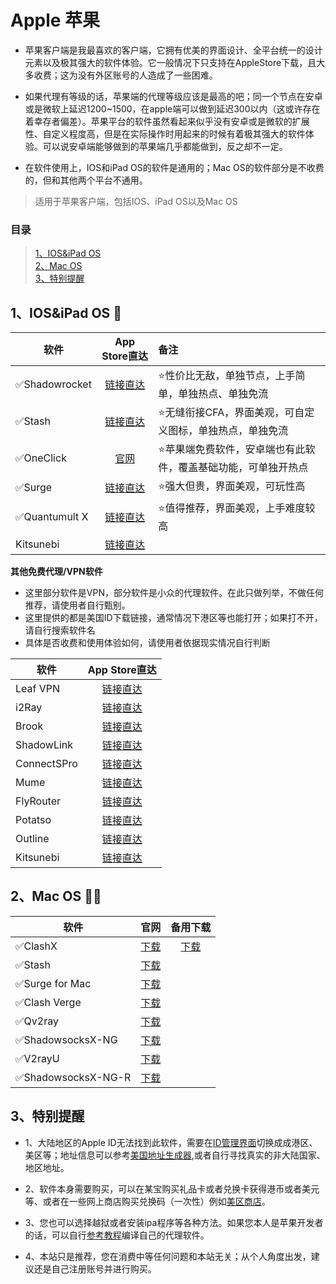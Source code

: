 # **Apple 苹果**

- 苹果客户端是我最喜欢的客户端，它拥有优美的界面设计、全平台统一的设计元素以及极其强大的软件体验。它一般情况下只支持在AppleStore下载，且大多收费；这为没有外区账号的人造成了一些困难。

- 如果代理有等级的话，苹果端的代理等级应该是最高的吧；同一个节点在安卓或是微软上延迟1200~1500，在apple端可以做到延迟300以内（这或许存在着幸存者偏差）。苹果平台的软件虽然看起来似乎没有安卓或是微软的扩展性、自定义程度高，但是在实际操作时用起来的时候有着极其强大的软件体验。可以说安卓端能够做到的苹果端几乎都能做到，反之却不一定。

- 在软件使用上，IOS和iPad OS的软件是通用的；Mac OS的软件部分是不收费的，但和其他两个平台不通用。

> 适用于苹果客户端，包括IOS、iPad OS以及Mac OS

### 目录

> [1、IOS&iPad OS](#1iosipad-os-)<br>
> [2、Mac OS](#2mac-os-)<br>
> [3、特别提醒](#3%E7%89%B9%E5%88%AB%E6%8F%90%E9%86%92)

## **1、IOS&iPad OS** 📱

| 软件 | App Store直达 | 备注
| --- | :---: | :--- 
|✅Shadowrocket|[链接直达](https://apps.apple.com/us/app/shadowrocket/id932747118?l=zh)|⭐性价比无敌，单独节点，上手简单，单独热点、单独免流
|✅Stash|[链接直达](https://apps.apple.com/us/app/stash/id1596063349?l=zh)|⭐无缝衔接CFA，界面美观，可自定义图标，单独热点，单独免流
|✅OneClick|[官网](https://oneclick.earth/#/)|⭐️苹果端免费软件，安卓端也有此软件，覆盖基础功能，可单独开热点
|✅Surge|[链接直达](https://apps.apple.com/us/app/surge-5/id1442620678?l=zh)|⭐强大但贵，界面美观，可玩性高
|✅Quantumult X|[链接直达](https://apps.apple.com/us/app/quantumult-x/id1443988620?l=zh)|⭐值得推荐，界面美观，上手难度较高
|Kitsunebi|[链接直达](https://apps.apple.com/us/app/kitsunebi-proxy-utility/id1446584073)|

**其他免费代理/VPN软件**
- 这里部分软件是VPN，部分软件是小众的代理软件。在此只做列举，不做任何推荐，请使用者自行甄别。
- 这里提供的都是美国ID下载链接，通常情况下港区等也能打开；如果打不开，请自行搜索软件名
- 具体是否收费和使用体验如何，请使用者依据现实情况自行判断

| 软件 | App Store直达 
| --- | :---: |
|Leaf VPN|[链接直达](https://apps.apple.com/us/app/leaf-vpn/id1534109007)
|i2Ray|[链接直达](https://apps.apple.com/us/app/i2ray/id1445270056)
|Brook|[链接直达](https://apps.apple.com/us/app/brook-not-just-proxy/id1216002642)
|ShadowLink|[链接直达](https://apps.apple.com/us/app/shadowlink-shadowsocks-proxy/id1439686518)
|ConnectSPro|[链接直达](https://apps.apple.com/us/app/connectspro/id1442910378)
|Mume|[链接直达](https://apps.apple.com/us/app/mume-vpn/id1144787928)
|FlyRouter|[链接直达](https://apps.apple.com/us/app/flyrouter/id1354248771) 
|Potatso|[链接直达](https://apps.apple.com/us/app/potatso/id1239860606)
|Outline|[链接直达](https://apps.apple.com/us/app/outline-app/id1356177741)
|Kitsunebi|[链接直达](https://apps.apple.com/us/app/outline-app/id1356177741)

## **2、Mac OS** 👩‍💻

| 软件 |官网|备用下载
| --- | :----: | :---: 
|✅ClashX|[下载](https://github.com/yichengchen/clashX/releases)|[下载](https://d2.netfiles.pw/v2/macos/ClashX-Pro-v1.70.0.2.dmg)
|✅Stash|[下载](https://stash.ws)|
|✅Surge for Mac|[下载](https://nssurge.com)|
|✅Clash Verge|[下载](https://github.com/zzzgydi/clash-verge/releases)|
|✅Qv2ray|[下载](https://github.com/Qv2ray/Qv2ray/releases)|
|✅ShadowsocksX-NG|[下载](https://github.com/shadowsocks/ShadowsocksX-NG/releases)|
|✅V2rayU|[下载](https://github.com/yanue/V2rayU/releases)|
|✅ShadowsocksX-NG-R|[下载](https://github.com/qinyuhang/ShadowsocksX-NG-R/releases)| 

## **3、特别提醒**
- 1、大陆地区的Apple ID无法找到此软件，需要在[ID管理界面](https://appleid.apple.com/#!&page=signin)切换成成港区、美区等；地址信息可以参考[美国地址生成器](https://mp.weixin.qq.com/s/vLXUSlLgiddAmNbcQk0tAg),或者自行寻找真实的非大陆国家、地区地址。
  
- 2、软件本身需要购买，可以在某宝购买礼品卡或者兑换卡获得港币或者美元等、或者在一些网上商店购买兑换码（一次性）例如[美区商店](https://ioskaka.com)。

- 3、您也可以选择越狱或者安装ipa程序等各种方法。如果您本人是苹果开发者的话，可以自行[参考教程](https://www.xiaoglt.top/%e6%9e%84%e5%bb%ba%e8%87%aa%e5%b7%b1%e7%9a%84ios%e7%bd%91%e7%bb%9c%e4%bb%a3%e7%90%86%e5%ae%a2%e6%88%b7%e7%ab%afpotatso/)编译自己的代理软件。

- 4、本站只是推荐，您在消费中等任何问题和本站无关；从个人角度出发，建议还是自己注册账号并进行购买。


